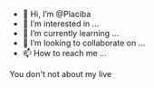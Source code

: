 - 👋 Hi, I’m @Placiba
- 👀 I’m interested in ...
- 🌱 I’m currently learning ...
- 💞️ I’m looking to collaborate on ...
- 📫 How to reach me ...

<!---
Placiba/Placiba is a ✨ special ✨ repository because its `README.md` (this file) appears on your GitHub profile.
You can click the Preview link to take a look at your changes.
--->
You don't not about my live

